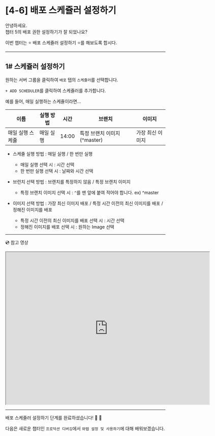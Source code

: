 # [4-6] 배포 스케쥴러 설정하기

안녕하세요.             
챕터 5의 배포 권한 설정하기가 잘 되었나요?

이번 챕터는 :star: 배포 스케쥴러 설정하기 :star:를 해보도록 합시다.

---

## 1# 스케쥴러 설정하기

원하는 서버 그룹을 클릭하여 `배포` 탭의 `스케쥴러`를 선택합니다.

`+ ADD SCHEDULER`를 클릭하여 스케쥴러를 추가합니다.

예를 들어, 매일 실행하는 스케쥴이라면...

이름 | 실행 방법 | 시간 | 브랜치 | 이미지
--- | --- | --- | --- | ---
매일 실행 스케쥴 | 매일 실행 | 14:00 | 특정 브랜치 이미지(^master) | 가장 최신 이미지

- 스케쥴 실행 방법 : 매일 실행 / 한 번만 실행
  - 매일 실행 선택 시 : 시간 선택
  - 한 번만 실행 선택 시 : 날짜와 시간 선택

- 브런치 선택 방법 : 브랜치를 특정하지 않음 / 특정 브랜치 이미지
  - 특정 브랜치 이미지 선택 시 : `^`를 맨 앞에 붙여 적어야 합니다. ex) ^master
  
- 이미지 선택 방법 : 가장 최신 이미지 배포 / 특정 시간 이전의 최신 이미지를 배포 / 정해진 이미지를 배포
  - 특정 시간 이전의 최신 이미지를 배포 선택 시 : 시간 선택
  - 정해진 이미지를 배포 선택 시 : 원하는 Image 선택

---
:cd: 참고 영상

<iframe src="https://drive.google.com/file/d/1uyh33QqvdpIATUclXrZHQvCBvH1JmwZN/preview" width="640" height="480"></iframe>

---

배포 스케쥴러 설정하기 단계를 완료하셨습니다! :clap: :clap:

다음은 새로운 챕터인 `프로덕션 디버깅`에서 `와탭 설정 및 사용하기`에 대해 배워보겠습니다.
